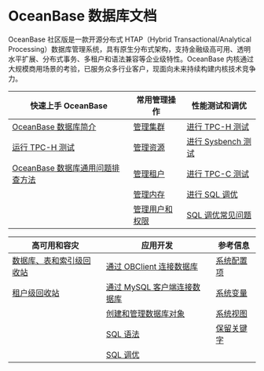 # OceanBase 数据库文档

OceanBase 社区版是一款开源分布式 HTAP（Hybrid Transactional/Analytical Processing）数据库管理系统，具有原生分布式架构，支持金融级高可用、透明水平扩展、分布式事务、多租户和语法兼容等企业级特性。OceanBase 内核通过大规模商用场景的考验，已服务众多行业客户，现面向未来持续构建内核技术竞争力。

|             快速上手 OceanBase     |                      常用管理操作                      | 性能测试和调优   |
|----------------------------|-------------------------------------|-------------------------------------|
| [OceanBase 数据库简介](1.oceanbase-database/1.what-is-oceanbase-database.md)                         | [管理集群](6.administrator-guide/3.basic-database-management/1.oceanbase-cluster-management/1.overview-of-cluster-management.md)        |[进行 TPC-H 测试](3.performance-whitepaper/1.run-the-tpc-h-benchmark-on-oceanbase-database.md) |
|  [运行 TPC-H 测试](3.performance-whitepaper/1.run-the-tpc-h-benchmark-on-oceanbase-database.md)                                | [管理资源](6.administrator-guide/3.basic-database-management/4.resource-management/1.overview-of-resource-management.md)               |[进行 Sysbench 测试](3.performance-whitepaper/3.use-sysbench-to-test-the-performance-of-oceanbase-database.md)  |
| [OceanBase 数据库通用问题排查方法](2.quick-start/5.troubleshoot-general-oceanbase-database-issues.md)                 | [管理租户](6.administrator-guide/3.basic-database-management/2.zone-management/1.overview-of-zone-management.md)                       |[进行 TPC-C 测试](3.performance-whitepaper/5.run-the-tpc-c-benchmark-on-oceanbase-database.md)  |
|    |[管理内存](6.administrator-guide/3.basic-database-management/6.memory-management/1.overview-of-memory-management.md)                    |[进行 SQL 调优](9.sql-tuning-guide/4.sql-tuning/1.overview-of-sql-tuning.md)     |
|   |[管理用户和权限](6.administrator-guide/7.manage-user-privileges/1.users-and-privileges.md)                                               |[SQL 调优常见问题](9.sql-tuning-guide/6.faq-about-sql-tuning.md)     |

|             高可用和容灾     |                      应用开发                      |  参考信息   |
|----------------------------|-------------------------------------|-------------------------------------|
| [数据库、表和索引级回收站](6.administrator-guide/8.high-data-availability/1.recycle-bin-management/2.recycle-bin-for-databases-tables-and-indexes.md)       | [通过 OBClient 连接数据库](7.developer-guide/2.connect-to-oceanbase-database/2.connect-to-an-oceanbase-database-tenant-through-obclient.md)      |[系统配置项](10.reference-guide/3.system-configuration-items/1.overview-of-system-configuration-items.md) |
| [租户级回收站](6.administrator-guide/8.high-data-availability/1.recycle-bin-management/3.recycle-bin-for-tenants.md)                                   | [通过 MySQL 客户端连接数据库](7.developer-guide/2.connect-to-oceanbase-database/1.connect-to-an-oceanbase-database-tenant-through-a-mysql-client.md)     |[系统变量](10.reference-guide/2.system-variables/1.overview-of-system-variables.md)  |
|                   | [创建和管理数据库对象](7.developer-guide/4.create-and-manage-database-objects/1.about-ddl-statements.md)                                           |[系统视图](10.reference-guide/1.system-views/1.dictionary-views/5.mysql-db.md)  |
|         |[SQL 语法](8.sql-reference/5.sql-statements/1.general-syntax.md)             |  [保留关键字](10.reference-guide/4.reserved-keywords.md) |
|  |[SQL 调优](9.sql-tuning-guide/4.sql-tuning/1.overview-of-sql-tuning.md)                                                                             |   |

